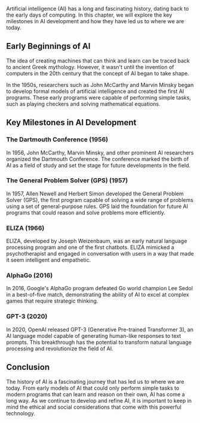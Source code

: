
Artificial intelligence (AI) has a long and fascinating history, dating back to the early days of computing. In this chapter, we will explore the key milestones in AI development and how they have led us to where we are today.

Early Beginnings of AI
----------------------

The idea of creating machines that can think and learn can be traced back to ancient Greek mythology. However, it wasn't until the invention of computers in the 20th century that the concept of AI began to take shape.

In the 1950s, researchers such as John McCarthy and Marvin Minsky began to develop formal models of artificial intelligence and created the first AI programs. These early programs were capable of performing simple tasks, such as playing checkers and solving mathematical equations.

Key Milestones in AI Development
--------------------------------

### The Dartmouth Conference (1956)
In 1956, John McCarthy, Marvin Minsky, and other prominent AI researchers organized the Dartmouth Conference. The conference marked the birth of AI as a field of study and set the stage for future developments in the field.

### The General Problem Solver (GPS) (1957)
In 1957, Allen Newell and Herbert Simon developed the General Problem Solver (GPS), the first program capable of solving a wide range of problems using a set of general-purpose rules. GPS laid the foundation for future AI programs that could reason and solve problems more efficiently.

### ELIZA (1966)
ELIZA, developed by Joseph Weizenbaum, was an early natural language processing program and one of the first chatbots. ELIZA mimicked a psychotherapist and engaged in conversation with users in a way that made it seem intelligent and empathetic.

### AlphaGo (2016)
In 2016, Google's AlphaGo program defeated Go world champion Lee Sedol in a best-of-five match, demonstrating the ability of AI to excel at complex games that require strategic thinking.

### GPT-3 (2020)
In 2020, OpenAI released GPT-3 (Generative Pre-trained Transformer 3), an AI language model capable of generating human-like responses to text prompts. This breakthrough has the potential to transform natural language processing and revolutionize the field of AI.

Conclusion
----------

The history of AI is a fascinating journey that has led us to where we are today. From early models of AI that could only perform simple tasks to modern programs that can learn and reason on their own, AI has come a long way. As we continue to develop and refine AI, it is important to keep in mind the ethical and social considerations that come with this powerful technology.
